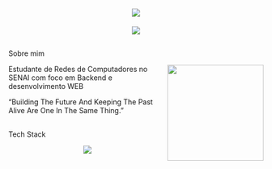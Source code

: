 <h1 align="center">
<img src="https://capsule-render.vercel.app/api?type=waving&height=300&color=808080&text=Guilherme%20Machado&section=header&reversal=false&fontColor=FFFFFF&fontAlignY=50">
</h1>

<p align="center">
 <img src="https://readme-typing-svg.herokuapp.com?font=Fira+Code&pause=1000&color=808080&center=true&width=435&lines=Cloud+Student">
</p>

##
Sobre mim

<img align="right" height="190" src="https://i.pinimg.com/originals/70/82/63/70826360a72047abc1ff324e7df77b65.gif">

Estudante de Redes de Computadores no SENAI com foco em Backend e desenvolvimento WEB



“Building The Future And Keeping The Past Alive Are One In The Same Thing.”



##
Tech Stack

<p align="center">
  <img src="https://skillicons.dev/icons?i=aws,azure,grafana,windows,linux,nginx,powershell,git,github,">

</p>




